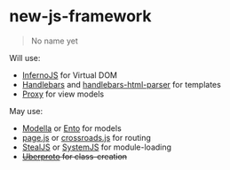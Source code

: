 # new-js-framework
> No name yet

Will use:
* [InfernoJS](https://github.com/trueadm/inferno) for Virtual DOM
* [Handlebars](https://github.com/wycats/handlebars.js) and [handlebars-html-parser](https://github.com/stevenvachon/handlebars-html-parser) for templates
* [Proxy](https://developer.mozilla.org/en-US/docs/Web/JavaScript/Reference/Global_Objects/Proxy) for view models

May use:
* [Modella](https://github.com/modella/modella) or [Ento](https://github.com/rstacruz/ento) for models
* [page.js](https://github.com/visionmedia/page.js) or [crossroads.js](https://github.com/millermedeiros/crossroads.js) for routing
* [StealJS](https://github.com/bitovi/steal) or [SystemJS](https://github.com/systemjs/systemjs) for module-loading
* ~~[Uberproto](https://github.com/daffl/uberproto) for class-creation~~
